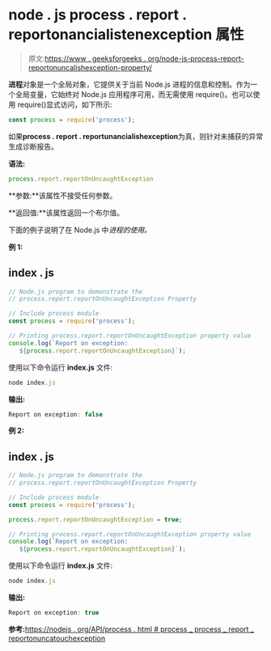 # node . js process . report . reportonancialistenexception 属性

> 原文:[https://www . geeksforgeeks . org/node-js-process-report-reportonuncalishexception-property/](https://www.geeksforgeeks.org/node-js-process-report-reportonuncaughtexception-property/)

**进程**对象是一个全局对象，它提供关于当前 Node.js 进程的信息和控制。作为一个全局变量，它始终对 Node.js 应用程序可用，而无需使用 require()。也可以使用 require()显式访问，如下所示:

```js
const process = require('process');
```

如果**process . report . reportunancialishexception**为真，则针对未捕获的异常生成诊断报告。

**语法:**

```js
process.report.reportOnUncaughtException
```

**参数:**该属性不接受任何参数。

**返回值:**该属性返回一个布尔值。

下面的例子说明了在 Node.js 中*进程的使用。*

**例 1:**

## index . js

```js
// Node.js program to demonstrate the  
// process.report.reportOnUncaughtException Property  

// Include process module  
const process = require('process');  

// Printing process.report.reportOnUncaughtException property value  
console.log(`Report on exception: 
   ${process.report.reportOnUncaughtException}`);
```

使用以下命令运行 **index.js** 文件:

```js
node index.js
```

**输出:**

```js
Report on exception: false
```

**例 2:**

## index . js

```js
// Node.js program to demonstrate the  
// process.report.reportOnUncaughtException Property  

// Include process module  
const process = require('process');  

process.report.reportOnUncaughtException = true;

// Printing process.report.reportOnUncaughtException property value  
console.log(`Report on exception: 
   ${process.report.reportOnUncaughtException}`);
```

使用以下命令运行 **index.js** 文件:

```js
node index.js
```

**输出:**

```js
Report on exception: true
```

**参考:**[https://nodejs . org/API/process . html # process _ process _ report _ reportonuncatouchexception](https://nodejs.org/api/process.html#process_process_report_reportonuncaughtexception)